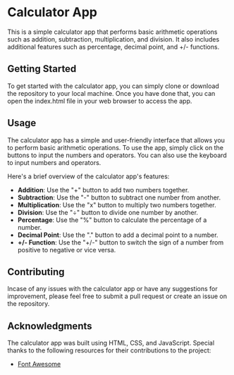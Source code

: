 
# Calculator App

This is a simple calculator app that performs basic arithmetic operations such as addition, subtraction, multiplication, and division. It also includes additional features such as percentage, decimal point, and +/- functions.

## Getting Started

To get started with the calculator app, you can simply clone or download the repository to your local machine. Once you have done that, you can open the index.html file in your web browser to access the app.

## Usage

The calculator app has a simple and user-friendly interface that allows you to perform basic arithmetic operations. To use the app, simply click on the buttons to input the numbers and operators. You can also use the keyboard to input numbers and operators.

Here's a brief overview of the calculator app's features:

- **Addition**: Use the "+" button to add two numbers together.
- **Subtraction**: Use the "-" button to subtract one number from another.
- **Multiplication**: Use the "x" button to multiply two numbers together.
- **Division**: Use the "÷" button to divide one number by another.
- **Percentage**: Use the "%" button to calculate the percentage of a number.
- **Decimal Point**: Use the "." button to add a decimal point to a number.
- **+/- Function**: Use the "+/-" button to switch the sign of a number from positive to negative or vice versa.

## Contributing

Incase of any issues with the calculator app or have any suggestions for improvement, please feel free to submit a pull request or create an issue on the repository.

## Acknowledgments

The calculator app was built using HTML, CSS, and JavaScript. Special thanks to the following resources for their contributions to the project:

- [Font Awesome](https://fontawesome.com/)
